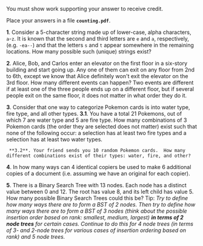 You must show work supporting your answer to receive credit.

Place your answers in a file **`counting.pdf`**.

 **1**. Consider a 5-character string made up of lower-case, alpha characters, `a`-`z`.  It is known that the second and third letters are `e` and `a`, respectively, (e.g. `-ea--`) and that the letters `s` and `t` appear somewhere in the remaining locations.  How many possible such (unique) strings exist?

 **2**. Alice, Bob, and Carlos enter an elevator on the first floor in a six-story building and start going up. Any one of them can exit on any floor from 2nd to 6th, except we know that Alice definitely won't exit the elevator on the 3rd floor.  How many different events can happen? Two events are different if at least one of the three people ends up on a different floor, but if several people exit on the same floor, it does not matter in what order they do it.


 **3**. Consider that one way to categorize Pokemon cards is into water type, fire type, and all other types.
     **3.1**. You have a total 21 Pokemons, out of which 7 are water type and 5 are fire type. How many combinations of 3 Pokemon cards (the order they are selected does not matter) exist such that none of the following occur: a selection has at least two fire types and a selection has at least two water types.

     **3.2**. Your friend sends you 10 random Pokemon cards.  How many different combinations exist of their types: water, fire, and other?

 **4**. In how many ways can 4 identical copiers be used to make 6 additional copies of a document (i.e. assuming we have an original for each copier).  

 **5**. There is a Binary Search Tree with 13 nodes. Each node has a distinct value between 0 and 12. The root has value 8, and its left child has value 5. How many possible Binary Search Trees could this be?  Tip:  *Try to define how many ways there are to form a BST of 2 nodes.  Then try to define how many ways there are to form a BST of 3 nodes (think about the possible insertion order based on rank: smallest, medium, largest) **in terms of 2 node trees** for certain cases.  Continue to do this for 4 node trees (in terms of 3- and 2-node trees for various cases of insertion ordering based on rank) and 5 node trees.*
